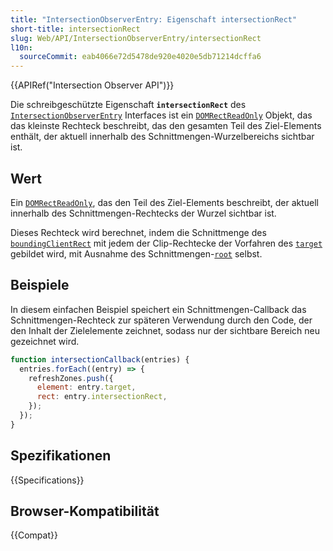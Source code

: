 ```yaml
---
title: "IntersectionObserverEntry: Eigenschaft intersectionRect"
short-title: intersectionRect
slug: Web/API/IntersectionObserverEntry/intersectionRect
l10n:
  sourceCommit: eab4066e72d5478de920e4020e5db71214dcffa6
---
```


{{APIRef("Intersection Observer API")}}

Die schreibgeschützte Eigenschaft **`intersectionRect`** des [`IntersectionObserverEntry`](/de/docs/Web/API/IntersectionObserverEntry) Interfaces ist ein
[`DOMRectReadOnly`](/de/docs/Web/API/DOMRectReadOnly) Objekt, das das kleinste Rechteck beschreibt, das den gesamten Teil des Ziel-Elements enthält, der aktuell innerhalb des Schnittmengen-Wurzelbereichs sichtbar ist.

## Wert

Ein [`DOMRectReadOnly`](/de/docs/Web/API/DOMRectReadOnly), das den Teil des Ziel-Elements beschreibt, der aktuell innerhalb des Schnittmengen-Rechtecks der Wurzel sichtbar ist.

Dieses Rechteck wird berechnet, indem die Schnittmenge des
[`boundingClientRect`](/de/docs/Web/API/IntersectionObserverEntry) mit jedem der Clip-Rechtecke der Vorfahren des [`target`](/de/docs/Web/API/IntersectionObserverEntry/target) gebildet wird, mit Ausnahme des Schnittmengen-[`root`](/de/docs/Web/API/IntersectionObserver/root) selbst.

## Beispiele

In diesem einfachen Beispiel speichert ein Schnittmengen-Callback das Schnittmengen-Rechteck zur späteren Verwendung durch den Code, der den Inhalt der Zielelemente zeichnet, sodass nur der sichtbare Bereich neu gezeichnet wird.

```js
function intersectionCallback(entries) {
  entries.forEach((entry) => {
    refreshZones.push({
      element: entry.target,
      rect: entry.intersectionRect,
    });
  });
}
```

## Spezifikationen

{{Specifications}}

## Browser-Kompatibilität

{{Compat}}
